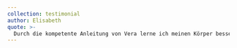 ```yaml
---
collection: testimonial
author: Elisabeth
quote: >-
  Durch die kompetente Anleitung von Vera lerne ich meinen Körper besser zu bewegen.
---
```

